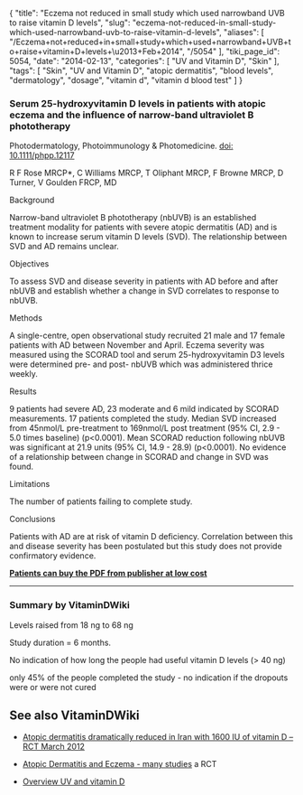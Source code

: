 {
    "title": "Eczema not reduced in small study which used narrowband UVB to raise vitamin D levels",
    "slug": "eczema-not-reduced-in-small-study-which-used-narrowband-uvb-to-raise-vitamin-d-levels",
    "aliases": [
        "/Eczema+not+reduced+in+small+study+which+used+narrowband+UVB+to+raise+vitamin+D+levels+\u2013+Feb+2014",
        "/5054"
    ],
    "tiki_page_id": 5054,
    "date": "2014-02-13",
    "categories": [
        "UV and Vitamin D",
        "Skin"
    ],
    "tags": [
        "Skin",
        "UV and Vitamin D",
        "atopic dermatitis",
        "blood levels",
        "dermatology",
        "dosage",
        "vitamin d",
        "vitamin d blood test"
    ]
}


### Serum 25-hydroxyvitamin D levels in patients with atopic eczema and the influence of narrow-band ultraviolet B phototherapy

Photodermatology, Photoimmunology & Photomedicine. [doi: 10.1111/phpp.12117](https://doi.org/10.1111/phpp.12117)

R F Rose MRCP*, C Williams MRCP, T Oliphant MRCP, F Browne MRCP, D Turner, V Goulden FRCP, MD

Background

Narrow-band ultraviolet B phototherapy (nbUVB) is an established treatment modality for patients with severe atopic dermatitis (AD) and is known to increase serum vitamin D levels (SVD). The relationship between SVD and AD remains unclear.

Objectives

To assess SVD and disease severity in patients with AD before and after nbUVB and establish whether a change in SVD correlates to response to nbUVB.

Methods

A single-centre, open observational study recruited 21 male and 17 female patients with AD between November and April. Eczema severity was measured using the SCORAD tool and serum 25-hydroxyvitamin D3 levels were determined pre- and post- nbUVB which was administered thrice weekly.

Results

9 patients had severe AD, 23 moderate and 6 mild indicated by SCORAD measurements. 17 patients completed the study. Median SVD increased from 45nmol/L pre-treatment to 169nmol/L post treatment (95% CI, 2.9 - 5.0 times baseline) (p<0.0001). Mean SCORAD reduction following nbUVB was significant at 21.9 units (95% CI, 14.9 - 28.9) (p<0.0001). No evidence of a relationship between change in SCORAD and change in SVD was found.

Limitations

The number of patients failing to complete study.

Conclusions

Patients with AD are at risk of vitamin D deficiency. Correlation between this and disease severity has been postulated but this study does not provide confirmatory evidence.

 **[Patients can buy the PDF from publisher at low cost](http://onlinelibrary.wiley.com/doi/10.1111/phpp.12117/pdf)** 

---

### Summary by VitaminDWiki

Levels raised from  18 ng to 68 ng

Study duration = 6 months.

No indication of how long the people had useful vitamin D levels (> 40 ng)

only 45% of the people completed the study - no indication if the dropouts were or were not cured

## See also VitaminDWiki

* [Atopic dermatitis dramatically reduced in Iran with 1600 IU of vitamin D – RCT March 2012](/posts/atopic-dermatitis-dramatically-reduced-in-iran-with-1600-iu-of-vitamin-d-rct) 

* [Atopic Dermatitis and Eczema - many studies](/posts/atopic-dermatitis-and-eczema-many-studies) a RCT

* [Overview UV and vitamin D](/posts/overview-uv-and-vitamin-d)